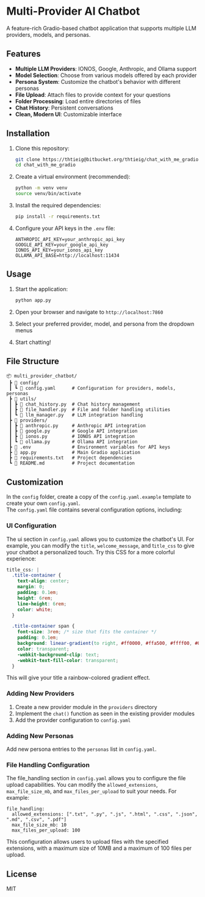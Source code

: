 # Multi-Provider AI Chatbot

A feature-rich Gradio-based chatbot application that supports multiple LLM providers, models, and personas.

## Features

- **Multiple LLM Providers**: IONOS, Google, Anthropic, and Ollama support
- **Model Selection**: Choose from various models offered by each provider
- **Persona System**: Customize the chatbot's behavior with different personas
- **File Upload**: Attach files to provide context for your questions
- **Folder Processing**: Load entire directories of files
- **Chat History**: Persistent conversations
- **Clean, Modern UI**: Customizable interface

## Installation

1. Clone this repository:
    ```bash
    git clone https://thtieig@bitbucket.org/thtieig/chat_with_me_gradio.git
    cd chat_with_me_gradio
    ```

2.  Create a virtual environment (recommended):
    ```bash
    python -m venv venv
    source venv/bin/activate  
    ```

3. Install the required dependencies:
   ```bash
   pip install -r requirements.txt
   ```

4. Configure your API keys in the `.env` file:
   ```
   ANTHROPIC_API_KEY=your_anthropic_api_key
   GOOGLE_API_KEY=your_google_api_key
   IONOS_API_KEY=your_ionos_api_key
   OLLAMA_API_BASE=http://localhost:11434
   ```

## Usage

1. Start the application:
   ```bash
   python app.py
   ```

2. Open your browser and navigate to `http://localhost:7860`

3. Select your preferred provider, model, and persona from the dropdown menus

4. Start chatting!

## File Structure

```
📦 multi_provider_chatbot/
 ┣ 📂 config/
 ┃ ┗ 📜 config.yaml      # Configuration for providers, models, personas
 ┣ 📂 utils/
 ┃ ┣ 📜 chat_history.py  # Chat history management
 ┃ ┣ 📜 file_handler.py  # File and folder handling utilities
 ┃ ┗ 📜 llm_manager.py   # LLM integration handling
 ┣ 📂 providers/
 ┃ ┣ 📜 anthropic.py     # Anthropic API integration
 ┃ ┣ 📜 google.py        # Google API integration
 ┃ ┣ 📜 ionos.py         # IONOS API integration
 ┃ ┗ 📜 ollama.py        # Ollama API integration
 ┣ 📜 .env               # Environment variables for API keys
 ┣ 📜 app.py             # Main Gradio application
 ┣ 📜 requirements.txt   # Project dependencies
 ┗ 📜 README.md          # Project documentation
```

## Customization

In the `config` folder, create a copy of the `config.yaml.example` template to create your own `config.yaml`.   
The `config.yaml` file contains several configuration options, including:

### UI Configuration

The ui section in `config.yaml` allows you to customize the chatbot's UI. For example, you can modify the `title`, `welcome_message`, and t`itle_css` to give your chatbot a personalized touch. Try this CSS for a more colorful experience:
```css
title_css: |
  .title-container {
    text-align: center;
    margin: 0;
    padding: 0.1em;
    height: 6rem; 
    line-height: 6rem; 
    color: white; 
  }

  .title-container span {
    font-size: 3rem; /* size that fits the container */
    padding: 0.1em;
    background: linear-gradient(to right, #ff0000, #ffa500, #ffff00, #008000, #0000ff, #4b0082, #ee82ee, #ff69b4, #ff00ff, #800080);
    color: transparent;
    -webkit-background-clip: text;
    -webkit-text-fill-color: transparent;
  }
```
This will give your title a rainbow-colored gradient effect.  

### Adding New Providers

1. Create a new provider module in the `providers` directory
2. Implement the `chat()` function as seen in the existing provider modules
3. Add the provider configuration to `config.yaml`

### Adding New Personas

Add new persona entries to the `personas` list in `config.yaml`.

### File Handling Configuration

The file_handling section in `config.yaml` allows you to configure the file upload capabilities. You can modify the `allowed_extensions`, `max_file_size_mb`, and `max_files_per_upload` to suit your needs. For example:

```
file_handling:
  allowed_extensions: [".txt", ".py", ".js", ".html", ".css", ".json", ".md", ".csv", ".pdf"]
  max_file_size_mb: 10
  max_files_per_upload: 100
```
This configuration allows users to upload files with the specified extensions, with a maximum size of 10MB and a maximum of 100 files per upload.

## License

MIT